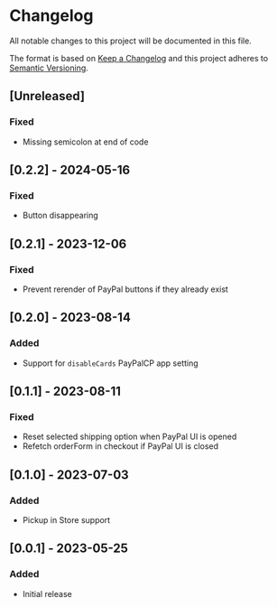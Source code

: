 # Changelog

All notable changes to this project will be documented in this file.

The format is based on [Keep a Changelog](http://keepachangelog.com/en/1.0.0/)
and this project adheres to [Semantic Versioning](http://semver.org/spec/v2.0.0.html).

## [Unreleased]

### Fixed

- Missing semicolon at end of code

## [0.2.2] - 2024-05-16

### Fixed

- Button disappearing

## [0.2.1] - 2023-12-06

### Fixed

- Prevent rerender of PayPal buttons if they already exist

## [0.2.0] - 2023-08-14

### Added

- Support for `disableCards` PayPalCP app setting

## [0.1.1] - 2023-08-11

### Fixed

- Reset selected shipping option when PayPal UI is opened
- Refetch orderForm in checkout if PayPal UI is closed

## [0.1.0] - 2023-07-03

### Added

- Pickup in Store support

## [0.0.1] - 2023-05-25

### Added

- Initial release
